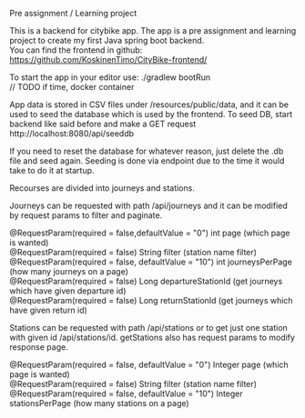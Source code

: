 Pre assignment / Learning project

This is a backend for citybike app. The app is a pre assignment and learning project to create my first Java spring boot backend.  
You can find the frontend in github: https://github.com/KoskinenTimo/CityBike-frontend/


To start the app in your editor use: ./gradlew bootRun  
// TODO if time, docker container


App data is stored in CSV files under /resources/public/data, and it can be used to seed the database which is used by the frontend.
To seed DB, start backend like said before and make a GET request http://localhost:8080/api/seeddb

If you need to reset the database for whatever reason, just delete the .db file and seed again. Seeding is done via endpoint due to the 
time it would take to do it at startup.


Recourses are divided into journeys and stations. 

Journeys can be requested with path /api/journeys and it can be modified by request params to filter and paginate.

@RequestParam(required = false,defaultValue = "0") int page (which page is wanted)  
@RequestParam(required = false) String filter (station name filter)  
@RequestParam(required = false, defaultValue = "10") int journeysPerPage (how many journeys on a page)  
@RequestParam(required = false) Long departureStationId (get journeys which have given departure id)  
@RequestParam(required = false) Long returnStationId (get journeys which have given return id)  

Stations can be requested with path /api/stations or to get just one station with given id /api/stations/id. getStations also has 
request params to modify response page.

@RequestParam(required = false, defaultValue = "0") Integer page (which page is wanted)  
@RequestParam(required = false) String filter (station name filter)  
@RequestParam(required = false, defaultValue = "10") Integer stationsPerPage (how many stations on a page)  



